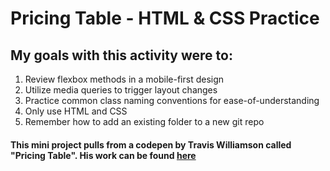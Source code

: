 # Pricing Table - HTML & CSS Practice

## My goals with this activity were to: 
1. Review flexbox methods in a mobile-first design
2. Utilize media queries to trigger layout changes
3. Practice common class naming conventions for ease-of-understanding
4. Only use HTML and CSS
5. Remember how to add an existing folder to a new git repo


#### This mini project pulls from a codepen by Travis Williamson called "Pricing Table". His work can be found [here](https://codepen.io/travisw/full/EvbKwd)
